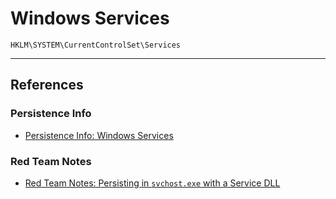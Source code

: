 # Windows Services

```
HKLM\SYSTEM\CurrentControlSet\Services
```

---
## References

### Persistence Info

- [Persistence Info: Windows Services](https://persistence-info.github.io/Data/services.html)

### Red Team Notes

- [Red Team Notes: Persisting in `svchost.exe` with a Service DLL](https://www.ired.team/offensive-security/persistence/persisting-in-svchost.exe-with-a-service-dll-servicemain)